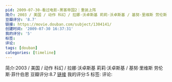 ```yaml
---
pid: 2009-07-30-看过电影-黑客帝国2：重装上阵
简介: 2003 / 美国 / 动作 科幻 / 拉娜·沃卓斯基 莉莉·沃卓斯基 / 基努·里维斯 劳伦斯·菲什伯恩
豆瓣评分: '8.7'
链接: https://movie.douban.com/subject/1304141/
创建时间: '2009-07-30 16:37:31'
我的评分: '5'
标签:
评论:
tags: [douban]
categories: [timeline]
---
```

简介:2003 / 美国 / 动作 科幻 / 拉娜·沃卓斯基 莉莉·沃卓斯基 / 基努·里维斯 劳伦斯·菲什伯恩
豆瓣评分:8.7
[链接](https://movie.douban.com/subject/1304141/)
我的评分:5
标签:
评论:
